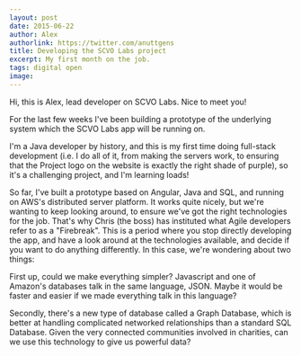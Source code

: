 ```yaml
---
layout: post
date: 2015-06-22
author: Alex
authorlink: https://twitter.com/anuttgens
title: Developing the SCVO Labs project
excerpt: My first month on the job.
tags: digital open
image: 
---
```


Hi, this is Alex, lead developer on SCVO Labs. Nice to meet you!

For the last few weeks I've been building a prototype of the underlying system which the SCVO Labs app will be running on.

I'm a Java developer by history, and this is my first time doing full-stack development (i.e. I do all of it, from making the servers work, to ensuring that the Project logo on the website is exactly the right shade of purple), so it's a challenging project, and I'm learning loads!

So far, I've built a prototype based on Angular, Java and SQL, and running on AWS's distributed server platform. It works quite nicely, but we're wanting to keep looking around, to ensure we've got the right technologies for the job. That's why Chris (the boss) has instituted what Agile developers refer to as a "Firebreak". This is a period where you stop directly developing the app, and have a look around at the technologies available, and decide if you want to do anything differently. In this case, we're wondering about two things:

First up, could we make everything simpler? Javascript and one of Amazon's databases talk in the same language, JSON. Maybe it would be faster and easier if we made everything talk in this language?

Secondly, there's a new type of database called a Graph Database, which is better at handling complicated networked relationships than a standard SQL Database. Given the very connected communities involved in charities, can we use this technology to give us powerful data?
